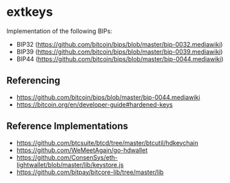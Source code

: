 # extkeys

Implementation of the following BIPs:
- BIP32 (https://github.com/bitcoin/bips/blob/master/bip-0032.mediawiki)
- BIP39 (https://github.com/bitcoin/bips/blob/master/bip-0039.mediawiki)
- BIP44 (https://github.com/bitcoin/bips/blob/master/bip-0044.mediawiki)


## Referencing
- https://github.com/bitcoin/bips/blob/master/bip-0044.mediawiki
- https://bitcoin.org/en/developer-guide#hardened-keys

## Reference Implementations
- https://github.com/btcsuite/btcd/tree/master/btcutil/hdkeychain
- https://github.com/WeMeetAgain/go-hdwallet
- https://github.com/ConsenSys/eth-lightwallet/blob/master/lib/keystore.js
- https://github.com/bitpay/bitcore-lib/tree/master/lib
